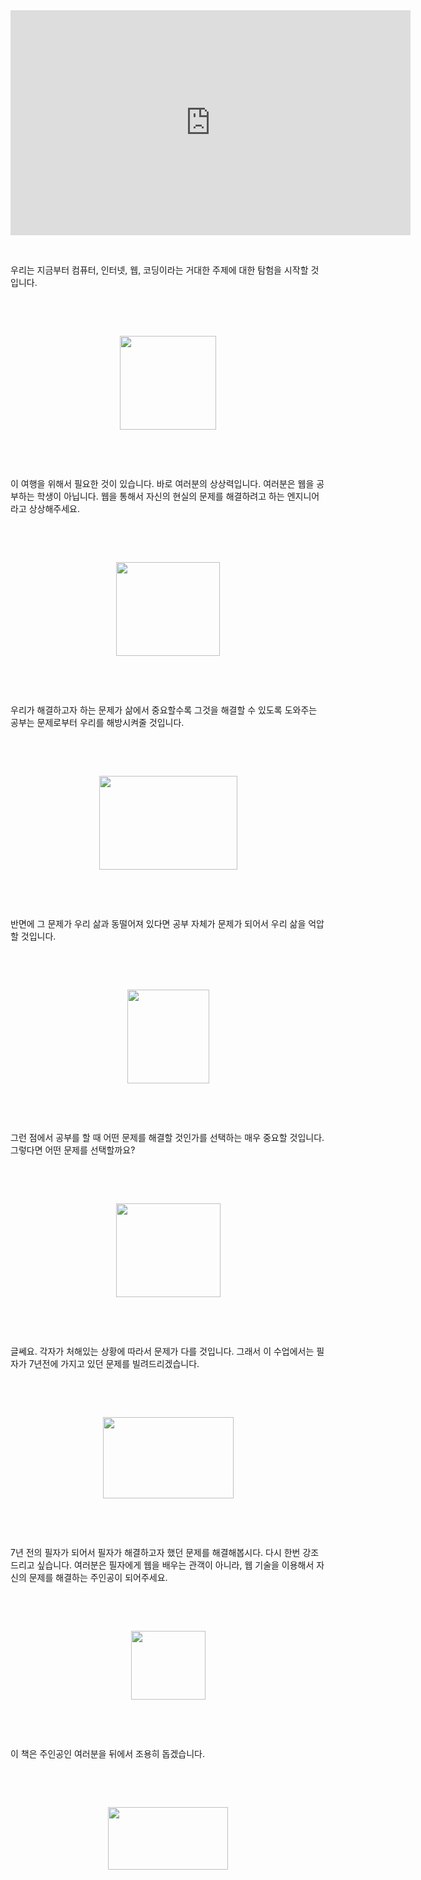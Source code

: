<div class="movie"><iframe allowfullscreen="" frameborder="0" height="360" src="https://www.youtube.com/embed/odlTOYDF7S8" width="640"></iframe></div>

<p>&nbsp;</p>

<p>우리는 지금부터 컴퓨터, 인터넷, 웹, 코딩이라는 거대한 주제에 대한 탐험을 시작할 것입니다.&nbsp;</p>

<p>&nbsp;</p>

<p>&nbsp;</p>

<p style="text-align:center"><img alt="" height="150" src="https://s3-ap-northeast-2.amazonaws.com/opentutorials-user-file/module/3097/6901.png" width="154" /></p>

<p>&nbsp;</p>

<p>&nbsp;</p>

<p>이 여행을 위해서 필요한 것이 있습니다. 바로 여러분의 상상력입니다. 여러분은 웹을 공부하는 학생이 아닙니다. 웹을 통해서 자신의 현실의 문제를 해결하려고 하는 엔지니어라고 상상해주세요.&nbsp;</p>

<p>&nbsp;</p>

<p>&nbsp;</p>

<p style="text-align:center"><img alt="" height="150" src="https://s3-ap-northeast-2.amazonaws.com/opentutorials-user-file/module/3097/6902.png" width="166" /></p>

<p>&nbsp;</p>

<p>&nbsp;</p>

<p>우리가 해결하고자 하는 문제가 삶에서 중요할수록 그것을 해결할 수 있도록 도와주는 공부는 문제로부터 우리를 해방시켜줄 것입니다.&nbsp;</p>

<p>&nbsp;</p>

<p>&nbsp;</p>

<p style="text-align:center"><img alt="" height="150" src="https://s3-ap-northeast-2.amazonaws.com/opentutorials-user-file/module/3097/6903.png" width="221" /></p>

<p>&nbsp;</p>

<p>&nbsp;</p>

<p>반면에 그 문제가 우리 삶과 동떨어져 있다면 공부 자체가 문제가 되어서 우리 삶을 억압할 것입니다.&nbsp;</p>

<p>&nbsp;</p>

<p>&nbsp;</p>

<p style="text-align:center"><img alt="" height="150" src="https://s3-ap-northeast-2.amazonaws.com/opentutorials-user-file/module/3097/6906.png" width="131" /></p>

<p>&nbsp;</p>

<p>&nbsp;</p>

<p>그런 점에서 공부를 할 때 어떤 문제를 해결할 것인가를 선택하는 매우 중요할 것입니다. 그렇다면 어떤 문제를 선택할까요?&nbsp;</p>

<p>&nbsp;</p>

<p>&nbsp;</p>

<p style="text-align:center"><img alt="" height="150" src="https://s3-ap-northeast-2.amazonaws.com/opentutorials-user-file/module/3097/6907.png" width="167" /></p>

<p>&nbsp;</p>

<p>&nbsp;</p>

<p>글쎄요. 각자가 처해있는 상황에 따라서 문제가 다를 것입니다. 그래서 이 수업에서는 필자가 7년전에 가지고 있던 문제를 빌려드리겠습니다. &nbsp;</p>

<p>&nbsp;</p>

<p>&nbsp;</p>

<p style="text-align:center"><img alt="" height="130" src="https://s3-ap-northeast-2.amazonaws.com/opentutorials-user-file/module/3097/6909.png" width="209" /></p>

<p>&nbsp;</p>

<p>&nbsp;</p>

<p>7년 전의 필자가 되어서 필자가 해결하고자 했던 문제를 해결해봅시다. 다시 한번 강조 드리고 싶습니다. 여러분은 필자에게 웹을 배우는 관객이 아니라, 웹 기술을 이용해서 자신의 문제를 해결하는 주인공이 되어주세요.&nbsp;</p>

<p>&nbsp;</p>

<p>&nbsp;</p>

<p style="text-align:center"><img alt="" height="110" src="https://s3-ap-northeast-2.amazonaws.com/opentutorials-user-file/module/3097/6908.png" width="119" /></p>

<p>&nbsp;</p>

<p>&nbsp;</p>

<p>이 책은 주인공인 여러분을 뒤에서 조용히 돕겠습니다.&nbsp;&nbsp;</p>

<p>&nbsp;</p>

<p>&nbsp;</p>

<p style="text-align:center"><img alt="" height="100" src="https://s3-ap-northeast-2.amazonaws.com/opentutorials-user-file/module/3097/6910.png" width="192" /></p>

<p>&nbsp;</p>

<p>&nbsp;</p>

<p>&nbsp;</p>
